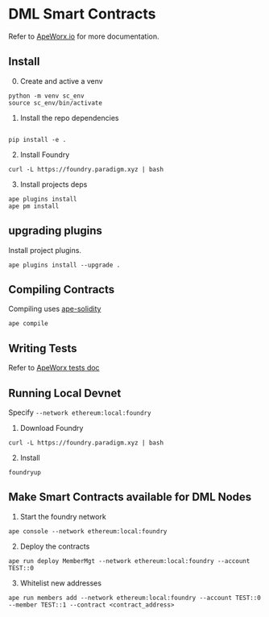 # DML Smart Contracts

Refer to [ApeWorx.io](https://docs.apeworx.io/ape/latest/userguides/quickstart.html) for more documentation.

## Install

0. Create and active a venv
```shell
python -m venv sc_env
source sc_env/bin/activate
```

1. Install the repo dependencies
```shell

pip install -e .
```

2. Install Foundry
```shell
curl -L https://foundry.paradigm.xyz | bash
```

3. Install projects deps
```shell
ape plugins install
ape pm install
```

## upgrading plugins
Install project plugins. 
```shell
ape plugins install --upgrade .
```

## Compiling Contracts
Compiling uses [ape-solidity](https://github.com/ApeWorX/ape-solidity)
```shell
ape compile
```

## Writing Tests
Refer to [ApeWorx tests doc](https://docs.apeworx.io/ape/latest/userguides/testing.html)

## Running Local Devnet
Specify `--network ethereum:local:foundry`
1. Download Foundry
```shell
curl -L https://foundry.paradigm.xyz | bash
```
2. Install 
```shell
foundryup
```

## Make Smart Contracts available for DML Nodes

1. Start the foundry network
```
ape console --network ethereum:local:foundry
```
2. Deploy the contracts
```
ape run deploy MemberMgt --network ethereum:local:foundry --account TEST::0
```
3. Whitelist new addresses
```
ape run members add --network ethereum:local:foundry --account TEST::0 --member TEST::1 --contract <contract_address>
```
